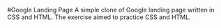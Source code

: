 #Google Landing Page 
A simple clone of Google landing page written in CSS and HTML. The exercise aimed to practice CSS and HTML.  
